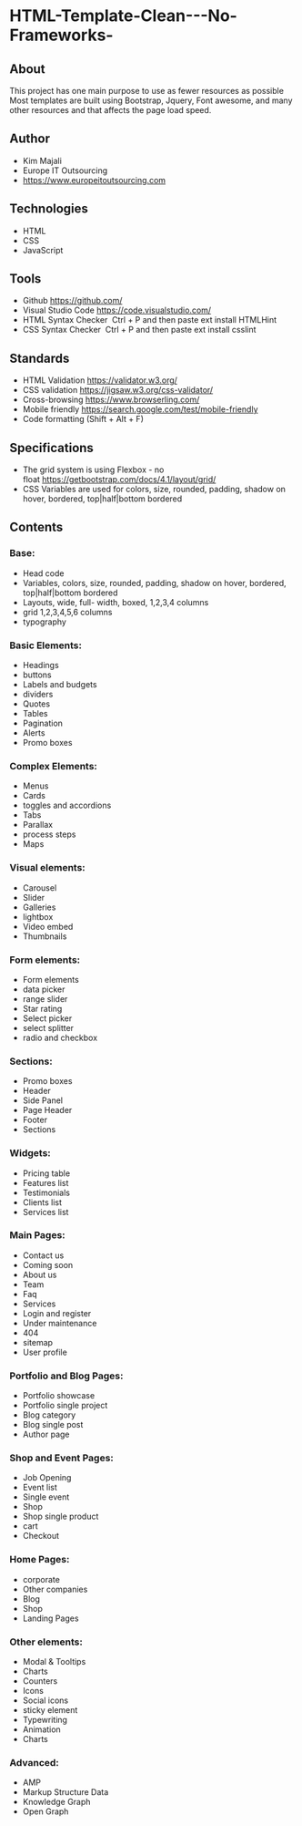 # HTML-Template-Clean---No-Frameworks-

## About
This project has one main purpose to use as fewer resources as possible
Most templates are built using Bootstrap, Jquery, Font awesome, and many other resources and that affects the page load speed.

## Author
* Kim Majali
* Europe IT Outsourcing
* https://www.europeitoutsourcing.com

## Technologies
* HTML
* CSS
* JavaScript
## Tools
* Github https://github.com/
* Visual Studio Code https://code.visualstudio.com/
* HTML Syntax Checker  Ctrl + P and then paste ext install HTMLHint
* СSS Syntax Checker  Ctrl + P and then paste ext install csslint
## Standards
* HTML Validation https://validator.w3.org/
* CSS validation https://jigsaw.w3.org/css-validator/
* Cross-browsing https://www.browserling.com/
* Mobile friendly https://search.google.com/test/mobile-friendly
* Code formatting (Shift + Alt + F)
## Specifications
* The grid system is using Flexbox - no float https://getbootstrap.com/docs/4.1/layout/grid/
* CSS Variables are used for colors, size, rounded, padding, shadow on hover, bordered, top|half|bottom bordered

## Contents
### Base:
* Head code
* Variables, colors, size, rounded, padding, shadow on hover, bordered, top|half|bottom bordered
* Layouts, wide, full- width, boxed, 1,2,3,4 columns
* grid 1,2,3,4,5,6 columns
* typography

### Basic Elements:
* Headings
* buttons
* Labels and budgets
* dividers
* Quotes
* Tables
* Pagination
* Alerts
* Promo boxes

### Complex Elements:
* Menus
* Cards
* toggles and accordions
* Tabs
* Parallax
* process steps
* Maps
### Visual elements:
* Carousel
* Slider
* Galleries
* lightbox
* Video embed
* Thumbnails

### Form elements:
* Form elements
* data picker
* range slider
* Star rating
* Select picker
* select splitter
* radio and checkbox

### Sections:
* Promo boxes
* Header
* Side Panel
* Page Header
* Footer
* Sections

### Widgets:
* Pricing table
* Features list
* Testimonials
* Clients list
* Services list

### Main Pages:
* Contact us
* Coming soon
* About us
* Team
* Faq
* Services
* Login and register
* Under maintenance
* 404
* sitemap
* User profile

### Portfolio and Blog Pages:
* Portfolio showcase
* Portfolio single project
* Blog category
* Blog single post
* Author page

### Shop and Event Pages:
* Job Opening
* Event list
* Single event
* Shop
* Shop single product
* cart
* Checkout

### Home Pages:
* corporate
* Other companies
* Blog
* Shop
* Landing Pages

### Other elements:
* Modal & Tooltips
* Charts
* Counters
* Icons
* Social icons
* sticky element
* Typewriting
* Animation
* Charts

### Advanced:
* AMP
* Markup Structure Data
* Knowledge Graph
* Open Graph
